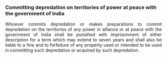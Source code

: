 ### Committing depredation on territories of power at peace with the government of India
<div style="text-align: justify">

Whoever commits depredation or makes preparations to commit depredation on the territories of any power in alliance or at peace with the government of India shall be punished with imprisonment of either description for a term which may extend to seven years and shall also be liable to a fine and to forfeiture of any property used or intended to be used in committing such depredation or acquired by such depredation.

</div>
